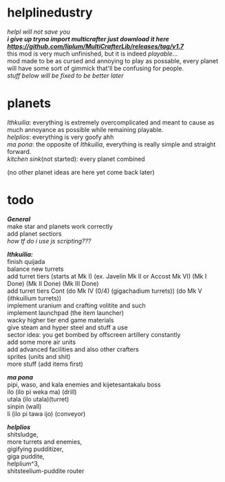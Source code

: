 # helplinedustry
*helpl will not save you*  
***i give up tryna import multicrafter just download it here https://github.com/liplum/MultiCrafterLib/releases/tag/v1.7***  
this mod is very much unfinished, but it is indeed *playable*...  
mod made to be as cursed and annoying to play as possable, every planet will have some sort of gimmick that'll be confusing for people.  
*stuff below will be fixed to be better later*
# planets

*Ithkuilia*: everything is extremely overcomplicated and meant to cause as much annoyance as possible while remaining playable.  
*helplios*: everything is very goofy ahh  
*ma pona*: the opposite of *Ithkuilia*, everything is really simple and straight forward.  
*kitchen sink*(not started): every planet combined

(no other planet ideas are here yet come back later)

# todo

***General***  
make star and planets work correctly  
add planet sectiors  
*how tf do i use js scripting???*

***Ithkuilia:***  
finish quijada  
balance new turrets   
add turret tiers (starts at Mk I) (ex. Javelin Mk II or Accost Mk VI) (Mk I Done) (Mk II Done) (Mk III Done)  
add turret tiers Cont (do Mk IV (0/4) (gigachadium turrets)) (do Mk V (ithkuilium turrets))  
implement uranium and crafting volitite and such  
implement launchpad (the item launcher)  
wacky higher tier end game materials   
give steam and hyper steel and stuff a use  
sector idea: you get bombed by offscreen artillery constantly  
add some more air units  
add advanced facilities and also other crafters  
sprites (units and shit)  
more stuff (add items first)

***ma pona***   
pipi, waso, and kala enemies and kijetesantakalu boss  
ilo (ilo pi weka ma) (drill)  
utala (ilo utala)(turret)  
sinpin (wall)  
li (ilo pi tawa ijo) (conveyor)  

***helplios***  
shitsludge,  
more turrets and enemies,  
gigifying pudditizer,  
giga puddite,  
helplium^3,  
shitsteelium-puddite router  
